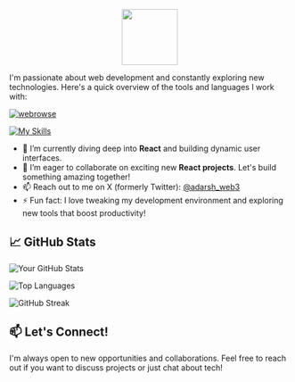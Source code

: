 <div id="header" align="center">
  <img src="https://media.giphy.com/media/M9gbBd9nbDrOTu1Mqx/giphy.gif" width="100"/>
</div>
<div align ="center">
<img src="https://komarev.com/ghpvc/?username=webrowse&style=flat-square&color=blue" alt=""/>
  
</div>
<Hello, World! />

I'm passionate about web development and constantly exploring new technologies. Here's a quick overview of the tools and languages I work with:

<p align="centre"> <a href="https://github.com/ryo-ma/github-profile-trophy"><img src="https://github-profile-trophy.vercel.app/?username=webrowse" alt="webrowse" /></a> </p>

[![My Skills](https://skillicons.dev/icons?i=git,vim,bootstrap,css,discord,express,github,html,htmx,js,jenkins,linux,mysql,nodejs,npm,postgres,postman,react,sass,react,twitter,vim,vscode,yarn,rust)](https://skillicons.dev)

- 🌱 I’m currently diving deep into **React** and building dynamic user interfaces.
- 👯 I’m eager to collaborate on exciting new **React projects**. Let's build something amazing together!
- 📫 Reach out to me on X (formerly Twitter): [@adarsh_web3](https://twitter.com/adarsh_web3)
- ⚡ Fun fact: I love tweaking my development environment and exploring new tools that boost productivity!

## 📈 GitHub Stats
![Your GitHub Stats](https://github-readme-stats.vercel.app/api?username=Webrowse&show_icons=true&theme=radical)

![Top Languages](https://github-readme-stats.vercel.app/api/top-langs/?username=Webrowse&layout=compact&theme=radical)

![GitHub Streak](https://github-readme-streak-stats.herokuapp.com/?user=Webrowse&theme=radical)

## 📫 Let's Connect!
I'm always open to new opportunities and collaborations. Feel free to reach out if you want to discuss projects or just chat about tech!

<img src="https://komarev.com/ghpvc/?username=Webrowse&style=flat-square&color=blue" alt=""/>
